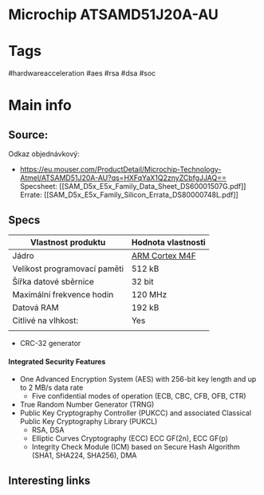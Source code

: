 # Microchip ATSAMD51J20A-AU
# Tags
#hardwareacceleration #aes #rsa #dsa #soc 

# Main info
Source:
- 
Odkaz objednávkový: 
- https://eu.mouser.com/ProductDetail/Microchip-Technology-Atmel/ATSAMD51J20A-AU?qs=HXFqYaX1Q2znyZCbfgJJAQ==
Specsheet: [[SAM_D5x_E5x_Family_Data_Sheet_DS60001507G.pdf]]
Errate: [[SAM_D5x_E5x_Family_Silicon_Errata_DS80000748L.pdf]]
## Specs


| Vlastnost produktu           | Hodnota vlastnosti                                                                                                                                                       |
| ---------------------------- | ------------------------------------------------------------------------------------------------------------------------------------------------------------------------ |
| Jádro                        | [ARM Cortex M4F](https://eu.mouser.com/Semiconductors/Embedded-Processors-Controllers/Microcontrollers-MCU/ARM-Microcontrollers-MCU/ARM-Cortex-M4F-Core/_/N-a85pcZ1yzonn5) |
| Velikost programovací paměti | 512 kB                                                                                                                                                                     |
| Šířka datové sběrnice        | 32 bit                                                                                                                                                                   |
| Maximální frekvence hodin    | 120 MHz                                                                                                                                                                  |
| Datová RAM                   | 192 kB                                                                                                                                                                   |
| Citlivé na vlhkost:          | Yes                                                                                                                                                                      |
|                              |                                                                                                                                                                          |

- CRC-32 generator

#### Integrated Security Features
-   One Advanced Encryption System (AES) with 256-bit key length and up to 2 MB/s data rate
    -   Five confidential modes of operation (ECB, CBC, CFB, OFB, CTR)
-   True Random Number Generator (TRNG)
-   Public Key Cryptography Controller (PUKCC) and associated Classical Public Key Cryptography Library (PUKCL)
    -   RSA, DSA
    -   Elliptic Curves Cryptography (ECC) ECC GF(2n), ECC GF(p)
    -   Integrity Check Module (ICM) based on Secure Hash Algorithm (SHA1, SHA224, SHA256), DMA

## Interesting links

